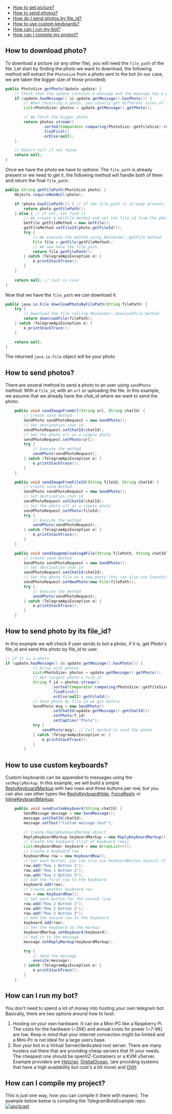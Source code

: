 * [How to get picture?](#how_to_get_picture)  
* [How to send photos?](#how_to_send_photos)
* [How do I send photos by file_id?](#how_to_send_photos_file_id)
* [How to use custom keyboards?](#how_to_use_custom_keyboards)
* [How can I run my bot?](#how_to_host)     
* [How can I compile my project?](#how_to_compile)


## <a id="how_to_get_picture"></a>How to download photo? ##

To download a picture (or any other file), you will need the `file_path` of the file. Let start by finding the photo we want to download, the following method will extract the `PhotoSize` from a photo sent to the bot (in our case, we are taken the bigger size of those provided):

```java
public PhotoSize getPhoto(Update update) {
    // Check that the update contains a message and the message has a photo
    if (update.hasMessage() && update.getMessage().hasPhoto()) {
        // When receiving a photo, you usually get different sizes of it
        List<PhotoSize> photos = update.getMessage().getPhoto();

        // We fetch the bigger photo
        return photos.stream()
                .sorted(Comparator.comparing(PhotoSize::getFileSize).reversed())
                .findFirst()
                .orElse(null);
    }

    // Return null if not found
    return null;
}
```

Once we have the *photo* we have to options: The `file_path` is already present or we need to get it, the following method will handle both of them and return the final `file_path`:

```java
public String getFilePath(PhotoSize photo) {
    Objects.requireNonNull(photo);

    if (photo.hasFilePath()) { // If the file_path is already present, we are done!
        return photo.getFilePath();
    } else { // If not, let find it
        // We create a GetFile method and set the file_id from the photo
        GetFile getFileMethod = new GetFile();
        getFileMethod.setFileId(photo.getFileId());
        try {
            // We execute the method using AbsSender::getFile method.
            File file = getFile(getFileMethod);
            // We now have the file_path
            return file.getFilePath();
        } catch (TelegramApiException e) {
            e.printStackTrace();
        }
    }
    
    return null; // Just in case
}
```

Now that we have the `file_path` we can download it:

```java
public java.io.File downloadPhotoByFilePath(String filePath) {
    try {
        // Download the file calling AbsSender::downloadFile method
        return downloadFile(filePath);
    } catch (TelegramApiException e) {
        e.printStackTrace();
    }

    return null;
}
```

The returned `java.io.File` object will be your photo

## <a id="how_to_send_photos"></a>How to send photos? ##

There are several method to send a photo to an user using `sendPhoto` method: With a `file_id`, with an `url` or uploading the file. In this example, we assume that we already have the *chat_id* where we want to send the photo:

```java
    public void sendImageFromUrl(String url, String chatId) {
        // Create send method
        SendPhoto sendPhotoRequest = new SendPhoto();
        // Set destination chat id
        sendPhotoRequest.setChatId(chatId);
        // Set the photo url as a simple photo
        sendPhotoRequest.setPhoto(url);
        try {
            // Execute the method
            sendPhoto(sendPhotoRequest);
        } catch (TelegramApiException e) {
            e.printStackTrace();
        }
    }

    public void sendImageFromFileId(String fileId, String chatId) {
        // Create send method
        SendPhoto sendPhotoRequest = new SendPhoto();
        // Set destination chat id
        sendPhotoRequest.setChatId(chatId);
        // Set the photo url as a simple photo
        sendPhotoRequest.setPhoto(fileId);
        try {
            // Execute the method
            sendPhoto(sendPhotoRequest);
        } catch (TelegramApiException e) {
            e.printStackTrace();
        }
    }

    public void sendImageUploadingAFile(String filePath, String chatId) {
        // Create send method
        SendPhoto sendPhotoRequest = new SendPhoto();
        // Set destination chat id
        sendPhotoRequest.setChatId(chatId);
        // Set the photo file as a new photo (You can also use InputStream with a method overload)
        sendPhotoRequest.setNewPhoto(new File(filePath));
        try {
            // Execute the method
            sendPhoto(sendPhotoRequest);
        } catch (TelegramApiException e) {
            e.printStackTrace();
        }
    }
```

## <a id="how_to_send_photos_file_id"></a>How to send photo by its file_id? ##

In this example we will check if user sends to bot a photo, if it is, get Photo's file_id and send this photo by file_id to user.
```java
// If it is a photo
if (update.hasMessage() && update.getMessage().hasPhoto()) {
            // Array with photos
            List<PhotoSize> photos = update.getMessage().getPhoto();
            // Get largest photo's file_id
            String f_id = photos.stream()
                    .sorted(Comparator.comparing(PhotoSize::getFileSize).reversed())
                    .findFirst()
                    .orElse(null).getFileId();
            // Send photo by file_id we got before
            SendPhoto msg = new SendPhoto()
                    .setChatId(update.getMessage().getChatId())
                    .setPhoto(f_id)
                    .setCaption("Photo");
            try {
                sendPhoto(msg); // Call method to send the photo
            } catch (TelegramApiException e) {
                e.printStackTrace();
            }
        }
```

## <a id="how_to_use_custom_keyboards"></a>How to use custom keyboards? ##

Custom keyboards can be appended to messages using the `setReplyMarkup`. In this example, we will build a simple [ReplyKeyboardMarkup](https://core.telegram.org/bots/api#replykeyboardmarkup) with two rows and three buttons per row, but you can also use other types like [ReplyKeyboardHide](https://core.telegram.org/bots/api#replykeyboardhide), [ForceReply](https://core.telegram.org/bots/api#forcereply) or [InlineKeyboardMarkup](https://core.telegram.org/bots/api#inlinekeyboardmarkup): 

```java
    public void sendCustomKeyboard(String chatId) {
        SendMessage message = new SendMessage();
        message.setChatId(chatId);
        message.setText("Custom message text");

        // Create ReplyKeyboardMarkup object
        ReplyKeyboardMarkup keyboardMarkup = new ReplyKeyboardMarkup();
        // Create the keyboard (list of keyboard rows)
        List<KeyboardRow> keyboard = new ArrayList<>();
        // Create a keyboard row
        KeyboardRow row = new KeyboardRow();
        // Set each button, you can also use KeyboardButton objects if you need something else than text
        row.add("Row 1 Button 1");
        row.add("Row 1 Button 2");
        row.add("Row 1 Button 3");
        // Add the first row to the keyboard
        keyboard.add(row);
        // Create another keyboard row
        row = new KeyboardRow();
        // Set each button for the second line
        row.add("Row 2 Button 1");
        row.add("Row 2 Button 2");
        row.add("Row 2 Button 3");
        // Add the second row to the keyboard
        keyboard.add(row);
        // Set the keyboard to the markup
        keyboardMarkup.setKeyboard(keyboard);
        // Add it to the message
        message.setReplyMarkup(keyboardMarkup);

        try {
            // Send the message
            execute(message);
        } catch (TelegramApiException e) {
            e.printStackTrace();
        }
    }
```

## <a id="how_to_host"></a>How can I run my bot? ##

You don't need to spend a lot of money into hosting your own telegram bot. Basically, there are two options around how to host:
   
   1. Hosting on your own hardware. It can be a Mini-PC like a Raspberry Pi. The costs for the hardware (~35€) and annual costs for power (~7-8€) are low. Keep in mind that your internet connection might be limited and a Mini-Pc is not ideal for a large users base.
   2. Run your bot in a Virtual Server/dedicated root server. There are many hosters out there that are providing cheap servers that fit your needs. The cheapest one should be openVZ-Containers or a KVM vServer. Example providers are [Hetzner](https://www.hetzner.de/ot/), [DigitalOcean](https://www.digitalocean.com/),  (are providing systems that have a high availability but cost's a bit more) and [OVH](https://ovh.com)

## <a id="how_to_compile"></a>How can I compile my project? ##

This is just one way, how you can compile it (here with maven). The example below below is compiling the TelegramBotsExample repo. 
   [![asciicast](https://asciinema.org/a/4np9i2u9onuitkg287ism23kj.png)](https://asciinema.org/a/4np9i2u9onuitkg287ism23kj)
